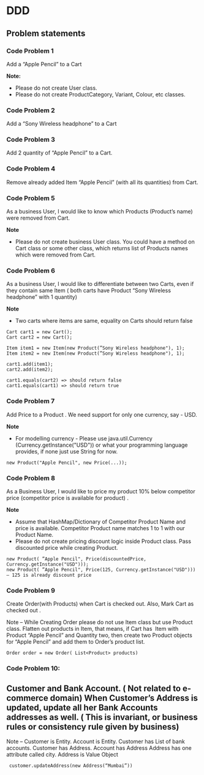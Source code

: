 # DDD

## Problem statements

### Code Problem 1

Add a “Apple Pencil” to a Cart

**Note:**

* Please do not create User class.
* Please do not create ProductCategory, Variant, Colour, etc classes.

### Code Problem 2

Add a “Sony Wireless headphone” to a Cart

### Code Problem 3

Add 2 quantity of “Apple Pencil” to a Cart.

### Code Problem 4

Remove already added Item “Apple Pencil” (with all its quantities) from Cart.

### Code Problem 5

As a business User, I would like to know which Products (Product’s name) were removed from Cart.

**Note**

* Please do not create business User class. You could have a method on Cart class or some other class, which
  returns list of Products names which were removed from Cart.

### Code Problem 6

As a business User, I would like to differentiate between two Carts, even if they contain same Item ( both carts have
Product “Sony Wireless headphone” with 1 quantity)

**Note**

* Two carts where items are same, equality on Carts should return false

```
Cart cart1 = new Cart();
Cart cart2 = new Cart();

Item item1 = new Item(new Product(”Sony Wireless headphone"), 1);
Item item2 = new Item(new Product(”Sony Wireless headphone"), 1);

cart1.add(item1);
cart2.add(item2);

cart1.equals(cart2) => should return false
cart1.equals(cart1) => should return true
```

### Code Problem 7

Add Price to a Product . We need support for only one currency, say - USD.

**Note**

* For modelling currency - Please use java.util.Currency (Currency.getInstance("USD"))  or what your
  programming language provides, if none just use String for now.

```
new Product("Apple Pencil", new Price(...));
```

### Code Problem 8

As a Business User, I would like to price my product 10% below competitor price (competitor price is available for
product) .

**Note**

* Assume that HashMap/Dictionary of Competitor Product Name and price is available. Competitor Product name matches 1 to
  1 with our Product Name.
* Please do not create pricing discount logic inside Product class. Pass discounted price while creating Product.

```
new Product( ”Apple Pencil", Price(discountedPrice, Currency.getInstance("USD")));
new Product( ”Apple Pencil", Price(125, Currency.getInstance("USD"))) – 125 is already discount price
```
### Code Problem 9

Create Order(with Products) when Cart is checked out. Also, Mark Cart as checked out .

Note –
While Creating Order please do not use Item class but use Product class. Flatten out products in Item, that means, if Cart has  Item with Product “Apple Pencil” and Quantity two, then create two Product objects for “Apple Pencil” and add them to Order’s product list.
```
Order order = new Order( List<Product> products)
```


### Code Problem 10:
Customer and Bank Account. ( Not related to e-commerce domain)
When Customer’s Address is updated, update all her Bank Accounts addresses as well. ( This is invariant, or business rules or consistency rule given by business)
--
Note –
Customer is Entity. Account is Entity.
Customer has List of bank accounts.
Customer has Address. Account has Address
Address has one attribute called city.
Address is Value Object
```
 customer.updateAddress(new Address(“Mumbai”))
```




